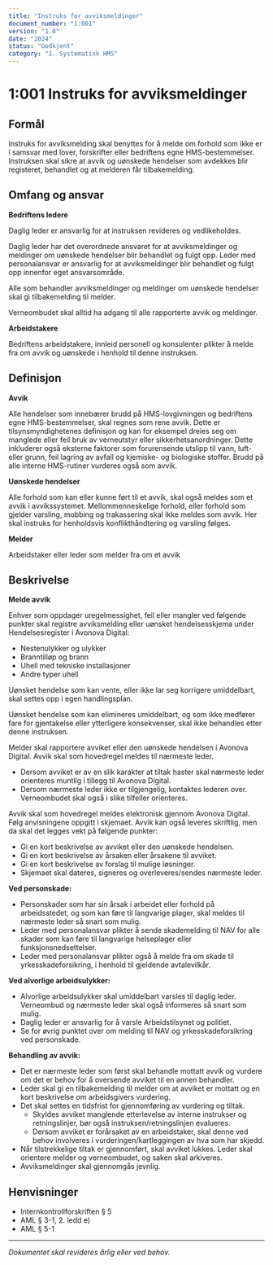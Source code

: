 ```yaml
---
title: "Instruks for avviksmeldinger"
document_number: "1:001"
version: "1.0"
date: "2024"
status: "Godkjent"
category: "1. Systematisk HMS"
---
```


# 1:001 Instruks for avviksmeldinger

## Formål

Instruks for avviksmelding skal benyttes for å melde om forhold som ikke er i samsvar med lover, forskrifter eller bedriftens egne HMS-bestemmelser. Instruksen skal sikre at avvik og uønskede hendelser som avdekkes blir registeret, behandlet og at melderen får tilbakemelding.

## Omfang og ansvar

**Bedriftens ledere**

Daglig leder er ansvarlig for at instruksen revideres og vedlikeholdes.

Daglig leder har det overordnede ansvaret for at avviksmeldinger og meldinger om uønskede hendelser blir behandlet og fulgt opp. Leder med personalansvar er ansvarlig for at avviksmeldinger blir behandlet og fulgt opp innenfor eget ansvarsområde.

Alle som behandler avviksmeldinger og meldinger om uønskede hendelser skal gi tilbakemelding til melder.

Verneombudet skal alltid ha adgang til alle rapporterte avvik og meldinger.

**Arbeidstakere**

Bedriftens arbeidstakere, innleid personell og konsulenter plikter å melde fra om avvik og uønskede i henhold til denne instruksen.

## Definisjon

**Avvik**

Alle hendelser som innebærer brudd på HMS-lovgivningen og bedriftens egne HMS-bestemmelser, skal regnes som rene avvik. Dette er tilsynsmyndighetenes definisjon og kan for eksempel dreies seg om manglede eller feil bruk av verneutstyr eller sikkerhetsanordninger. Dette inkluderer også eksterne faktorer som forurensende utslipp til vann, luft- eller grunn, feil lagring av avfall og kjemiske- og biologiske stoffer. Brudd på alle interne HMS-rutiner vurderes også som avvik.

**Uønskede hendelser**

Alle forhold som kan eller kunne ført til et avvik, skal også meldes som et avvik i avvikssystemet. Mellommenneskelige forhold, eller forhold som gjelder varsling, mobbing og trakassering skal ikke meldes som avvik. Her skal instruks for henholdsvis konflikthåndtering og varsling følges.

**Melder**

Arbeidstaker eller leder som melder fra om et avvik

## Beskrivelse

**Melde avvik**

Enhver som oppdager uregelmessighet, feil eller mangler ved følgende punkter skal registre avviksmelding eller uønsket hendelsesskjema under Hendelsesregister i Avonova Digital:

- Nestenulykker og ulykker
- Branntilløp og brann
- Uhell med tekniske installasjoner
- Andre typer uhell

Uønsket hendelse som kan vente, eller ikke lar seg korrigere umiddelbart, skal settes opp i egen handlingsplan.

Uønsket hendelse som kan elimineres umiddelbart, og som ikke medfører fare for gjentakelse eller ytterligere konsekvenser, skal ikke behandles etter denne instruksen.

Melder skal rapportere avviket eller den uønskede hendelsen i Avonova Digital. Avvik skal som hovedregel meldes til nærmeste leder.

- Dersom avviket er av en slik karakter at tiltak haster skal nærmeste leder orienteres muntlig i tillegg til Avonova Digital.
- Dersom nærmeste leder ikke er tilgjengelig, kontaktes lederen over. Verneombudet skal også i slike tilfeller orienteres.

Avvik skal som hovedregel meldes elektronisk gjennom Avonova Digital. Følg anvisningene oppgitt i skjemaet. Avvik kan også leveres skriftlig, men da skal det legges vekt på følgende punkter:

- Gi en kort beskrivelse av avviket eller den uønskede hendelsen.
- Gi en kort beskrivelse av årsaken eller årsakene til avviket.
- Gi en kort beskrivelse av forslag til mulige løsninger.
- Skjemaet skal dateres, signeres og overleveres/sendes nærmeste leder.

**Ved personskade:**

- Personskader som har sin årsak i arbeidet eller forhold på arbeidsstedet, og som kan føre til langvarige plager, skal meldes til nærmeste leder så snart som mulig.
- Leder med personalansvar plikter å sende skademelding til NAV for alle skader som kan føre til langvarige helseplager eller funksjonsnedsettelser.
- Leder med personalansvar plikter også å melde fra om skade til yrkesskadeforsikring, i henhold til gjeldende avtalevilkår.

**Ved alvorlige arbeidsulykker:**

- Alvorlige arbeidsulykker skal umiddelbart varsles til daglig leder. Verneombud og nærmeste leder skal også informeres så snart som mulig.
- Daglig leder er ansvarlig for å varsle Arbeidstilsynet og politiet.
- Se for øvrig punktet over om melding til NAV og yrkesskadeforsikring ved personskade.

**Behandling av avvik:**

- Det er nærmeste leder som først skal behandle mottatt avvik og vurdere om det er behov for å oversende avviket til en annen behandler.
- Leder skal gi en tilbakemelding til melder om at avviket er mottatt og en kort beskrivelse om arbeidsgivers vurdering.
- Det skal settes en tidsfrist for gjennomføring av vurdering og tiltak.
  - Skyldes avviket manglende etterlevelse av interne instrukser og retningslinjer, bør også instruksen/retningslinjen evalueres.
  - Dersom avviket er forårsaket av en arbeidstaker, skal denne ved behov involveres i vurderingen/kartleggingen av hva som har skjedd.
- Når tilstrekkelige tiltak er gjennomført, skal avviket lukkes. Leder skal orientere melder og verneombudet, og saken skal arkiveres.
- Avviksmeldinger skal gjennomgås jevnlig.

## Henvisninger

- Internkontrollforskriften § 5
- AML § 3-1, 2. ledd e)
- AML § 5-1

---

*Dokumentet skal revideres årlig eller ved behov.*
